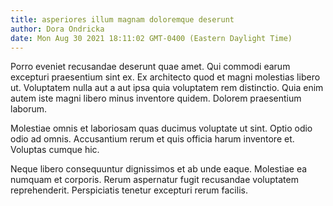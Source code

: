 ```yaml
---
title: asperiores illum magnam doloremque deserunt
author: Dora Ondricka
date: Mon Aug 30 2021 18:11:02 GMT-0400 (Eastern Daylight Time)
---
```

Porro eveniet recusandae deserunt quae amet. Qui commodi earum excepturi praesentium sint ex. Ex architecto quod et magni molestias libero ut. Voluptatem nulla aut a aut ipsa quia voluptatem rem distinctio. Quia enim autem iste magni libero minus inventore quidem. Dolorem praesentium laborum.

 Molestiae omnis et laboriosam quas ducimus voluptate ut sint. Optio odio odio ad omnis. Accusantium rerum et quis officia harum inventore et. Voluptas cumque hic.

 Neque libero consequuntur dignissimos et ab unde eaque. Molestiae ea numquam et corporis. Rerum aspernatur fugit recusandae voluptatem reprehenderit. Perspiciatis tenetur excepturi rerum facilis.